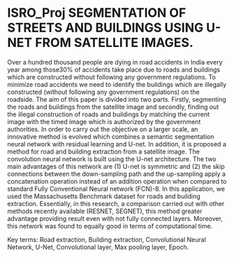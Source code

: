 # ISRO_Proj SEGMENTATION OF STREETS AND BUILDINGS USING U-NET FROM SATELLITE IMAGES.
Over a hundred thousand people are dying in road accidents in India every year among those30% of accidents take place due to roads and buildings which are constructed without following 
any government regulations. To minimize road accidents we need to identify the buildings which are illegally constructed (without following any government regulations) on the 
roadside. The aim of this paper is divided into two parts. Firstly, segmenting the roads and buildings from the satellite image and secondly, finding out the illegal construction of roads 
and buildings by matching the current image with the timed image which is authorized by the government authorities. In order to carry out the objective on a larger scale, an innovative 
method is evolved which combines a semantic segmentation neural network with residual learning and U-net. In addition, it is proposed a method for road and building extraction from 
a satellite image. The convolution neural network is built using the U-net architecture. The two main advantages of this network are (1) U-net is symmetric and (2) the skip connections 
between the down-sampling path and the up-sampling apply a concatenation operation instead of an addition operation when compared to standard Fully Conventional Neural network 
(FCN)-8. In this application, we used the Massachusetts Benchmark dataset for roads and building extraction. Essentially, in this research, a comparison carried out with other methods 
recently available (RESNET, SEGNET), this method greater advantage providing result even with not fully connected layers. Moreover, this network was found to equally good in terms of 
computational time.

Key terms: Road extraction, Building extraction, Convolutional Neural Network, U-Net, Convolutional layer, Max pooling layer, Epoch.
